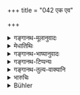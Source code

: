 +++
title = "042 एक एव"

+++

<details><summary>गङ्गानथ-मूलानुवादः</summary>

He shall always wander about alone, without a companion, in order to attain success; when one realises that success accrues to the solitary man, he neither forsakes nor becomes forsaken.—(42)
</details>

<details><summary>मेधातिथिः</summary>

एकरामतानेन विधीयते । **एक एवे**त्य् अनेन पूर्वसंस्तुतपरित्याग उच्यते । **असहायवान्** इति भृत्यादेः पूर्वस्यापि परिग्रहो न कर्तव्यः । संविद्रागद्वेषविनिर्मुक्तस्य सर्वसमता एवं भवति । अन्यथा एष एव भृत्यादिर् अन्तिकस्थः, तत्रैवं बुद्धिः स्यात् "अयं मदीयो नायम्" इति । एष एव सङ्गो ऽवधिहेतुर् यथा त्व् एष संपत्स्यते यदा **न जहाति,** न क्वचित् पुत्रादिस् तेन त्यक्तो भवति । अतो **न हीयते** न वियुज्यते पुत्रादिभिस् तद्वियोगदुःखं नासादयति । इतरथा सङ्गात् पुनस् त्यागे महद् दुःखम् । न तस्य कश्चिन् म्रियते, स न कस्यचिद् इति ॥ ६.४२ ॥
</details>

<details><summary>गङ्गानथ-भाष्यानुवादः</summary>

This verse enjoins solitude.

‘*Alone*’—denotes the giving up of past acquaintances.

‘*Without a companion*’:—he shall not take with him even his former servant &c. It is only in this way that the man becomes free from friendship, hatred and love; and thus comes to look upon all things as equal. Otherwise, if a servant happen to be near him, he could have the notion that—‘this man is *mine*, not that’; and this is the attachment that becomes the cause of bondage.

When he realises this, then he does not ‘*forsake*’—no son or anybody else is ever forsaken, by him; and hence he himself also is not ‘*forsaken*’—*not* separated from this son and others; *i.e*., he is not beset with the pain of separation from them. Otherwise—if there had been attachment—the giving up would cause great pain. In fact, for auch a man no one dies, nor does he die for any one.—(42).
</details>

<details><summary>गङ्गानथ-टिप्पन्यः</summary>

This verse is quoted in *Aparārka* (p. 953), which explains ‘*siddhim na jahāti*’ as ‘he is not abandoned by success’;—and in *Parāśaramādhava* (Ācāra, p. 557), which adds the following explanation:—Coming to the conclusion that when a man moves about alone, without a companion, he is free from any such obstacles as attachment aversion and the like, and thus becomes enabled to attain ‘success’ in the shape of True Knowledge;—*i.e*., he acts without shackles towards its attainment; and of that success lie is not deprived, *i.e*., he attains it. If, on the other hand, he moves about with two or three companions, then he becomes liable to attachment and aversion, and by reason of these obstacles, he fails to attain that success.
</details>

<details><summary>गङ्गानथ-तुल्य-वाक्यानि</summary>

*Mahābhārata* (12.245.4-5).—(Same as Manu.)

*Yājñavalkya* (3.5).—(See under 41.)
</details>

<details><summary>भारुचिः</summary>

सिद्धे शास्त्राग्नित्यागे लौकिकाग्नित्यागार्थम् इदम् उच्यते ॥ ६.४२ ॥
</details>

<details><summary>Bühler</summary>

042	Let him always wander alone, without any companion, in order to attain (final liberation), fully understanding that the solitary (man, who) neither forsakes nor is forsaken, gains his end.
</details>

